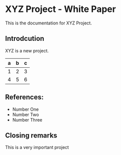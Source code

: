 # XYZ Project - White Paper

This is the documentation for XYZ Project.

## Introdcution

XYZ is a new project.

|a|	b|	c|
|-------------------------------------------------------------|-------------------------------------------------------------|-------------------------------------------------------------|
|1|	2|	3|
|4|	5|	6|

## References:
* Number One
* Number Two
* Number Three

## Closing remarks

This is a very important project
